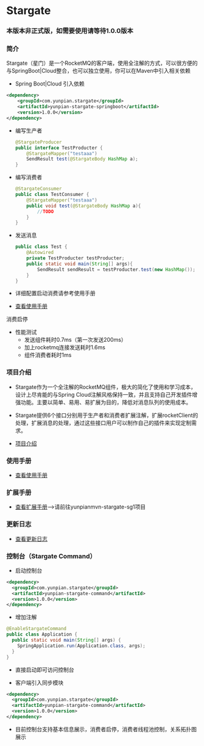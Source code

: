 # Stargate

### 本版本非正式版，如需要使用请等待1.0.0版本

### 简介

Stargate（星门）是一个RocketMQ的客户端，使用全注解的方式，可以很方便的与SpringBoot|Cloud整合，也可以独立使用，你可以在Maven中引入相关依赖

+ Spring Boot|Cloud 引入依赖

```xml
<dependency>
    <groupId>com.yunpian.stargate</groupId>
    <artifactId>yunpian-stargate-springboot</artifactId>
    <version>1.0.0</version>
</dependency>
```

+ 编写生产者

   ```java
   @StargateProducer
   public interface TestProducter {
       @StargateMapper("testaaa")
       SendResult test(@StargateBody HashMap a);
   }
   ```

+ 编写消费者

   ```java
   @StargateConsumer
   public class TestConsumer {
       @StargateMapper("testaaa")
       public void test(@StargateBody HashMap a){
           //TODO
       }
   }
   ```

+ 发送消息

   ```java
   public class Test {
       @Autowired
       private TestProducter testProducter;
       public static void main(String[] args){
           SendResult sendResult = testProducter.test(new HashMap());
       }
   }
   ```
   
+ 详细配置启动消费请参考使用手册
+ [查看使用手册](./manual.md)
   
消费启停
+ 性能测试
  + 发送组件耗时0.7ms（第一次发送200ms）
  + 加上rocketmq连接发送耗时1.6ms
  + 组件消费者耗时1ms

### 项目介绍

+ Stargate作为一个全注解的RocketMQ组件，极大的简化了使用和学习成本，设计上尽肯能的与Spring Cloud注解风格保持一致，并且支持自己开发插件增强功能。主要以简单、易用、易扩展为目的，降低对消息队列的使用成本。

+ Stargate提供6个接口分别用于生产者和消费者扩展注解，扩展rocketClient的处理，扩展消息的处理，通过这些接口用户可以制作自己的插件来实现定制需求。
+ [项目介绍](./introduction.md)

### 使用手册

+ [查看使用手册](./manual.md)

### 扩展手册

+ [查看扩展手册](./yunpian-stargate-sg1/README.md)-->请前往yunpianmvn-stargate-sg1项目

### 更新日志

+ [查看更新日志](./updateLog.md)

### 控制台（Stargate Command）

+ 启动控制台

```xml
<dependency>
  <groupId>com.yunpian.stargate</groupId>
  <artifactId>yunpian-stargate-command</artifactId>
  <version>1.0.0</version>
</dependency>
```

+ 增加注解
```java
@EnableStargateCommand
public class Application {
  public static void main(String[] args) {
    SpringApplication.run(Application.class, args);
  }
}
```

+ 直接启动即可访问控制台

+ 客户端引入同步模块

```xml
<dependency>
  <groupId>com.yunpian.stargate</groupId>
  <artifactId>yunpian-stargate-command</artifactId>
  <version>1.0.0</version>
</dependency>
```

+ 目前控制台支持基本信息展示，消费者启停，消费者线程池控制，关系拓扑图展示